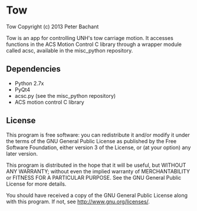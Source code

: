Tow
===
Tow Copyright (c) 2013 Peter Bachant

Tow is an app for controlling UNH's tow carriage motion. It accesses functions in the ACS Motion Control C library through a wrapper module called acsc, available in the misc_python repository.

Dependencies
-----------
  * Python 2.7x
  * PyQt4
  * acsc.py (see the misc_python repository)
  * ACS motion control C library


License
-------

This program is free software: you can redistribute it and/or modify
it under the terms of the GNU General Public License as published by
the Free Software Foundation, either version 3 of the License, or
(at your option) any later version.

This program is distributed in the hope that it will be useful,
but WITHOUT ANY WARRANTY; without even the implied warranty of
MERCHANTABILITY or FITNESS FOR A PARTICULAR PURPOSE.  See the
GNU General Public License for more details.

You should have received a copy of the GNU General Public License
along with this program.  If not, see <http://www.gnu.org/licenses/>.


